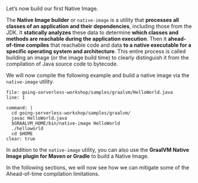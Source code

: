 Let’s now build our first Native Image.

The **Native Image builder** or `native-image` is a utility that **processes all classes of an application and their dependencies**, including those from the JDK. It **statically analyzes** these data to determine **which classes and methods are reachable during the application execution**. Then it **ahead-of-time compiles** that reachable code and data **to a native executable for a specific operating system and architecture**. This entire process is called building an image (or the image build time) to clearly distinguish it from the compilation of Java source code to bytecode.

We will now compile the following example and build a native image via the `native-image` utility.
```editor:open-file
file: going-serverless-workshop/samples/graalvm/HelloWorld.java
line: 1
```

```terminal:execute
command: |
  cd going-serverless-workshop/samples/graalvm/
  javac HelloWorld.java
  $GRAALVM_HOME/bin/native-image HelloWorld
  ./helloworld
  cd $HOME
clear: true
```
In addition to the `native-image` utility, you can also use the **GraalVM Native Image plugin for Maven or Gradle** to build a Native Image.

In the following sections, we will now see how we can mitigate some of the Ahead-of-time compilation limitations.
